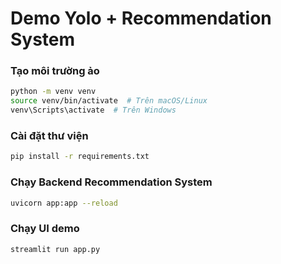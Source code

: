 # Demo Yolo + Recommendation System

### Tạo môi trường ảo
```bash
python -m venv venv
source venv/bin/activate  # Trên macOS/Linux
venv\Scripts\activate  # Trên Windows
```

### Cài đặt thư viện
```bash
pip install -r requirements.txt
```

### Chạy Backend Recommendation System
```bash
uvicorn app:app --reload
```

### Chạy UI demo
```bash
streamlit run app.py
```
